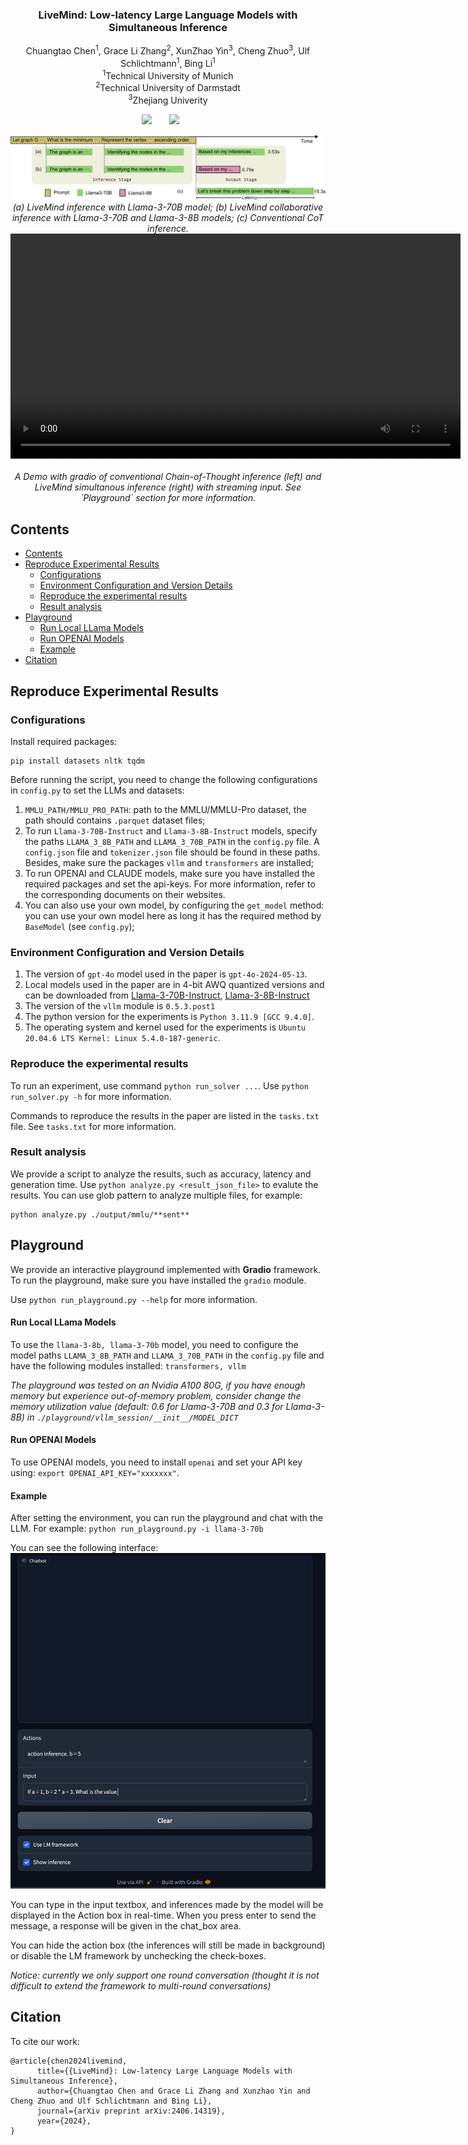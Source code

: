 <p align="center">
  <h3 align="center"><strong>LiveMind: Low-latency Large Language Models with Simultaneous Inference</strong></h3>

<p align="center">
    Chuangtao Chen<sup>1</sup>,
    Grace Li Zhang<sup>2</sup>,
    XunZhao Yin<sup>3</sup>,
    Cheng Zhuo<sup>3</sup>,
    Ulf Schlichtmann<sup>1</sup>,
    Bing Li<sup>1</sup><br>
    <sup>1</sup>Technical University of Munich<br>
    <sup>2</sup>Technical University of Darmstadt<br>
    <sup>3</sup>Zhejiang Univerity
</p>


<div align="center">

<a href='https://arxiv.org/abs/2406.14319'><img src='https://img.shields.io/badge/arXiv-2406.14319-b31b1b.svg'></a> &nbsp;&nbsp;&nbsp;&nbsp;&nbsp;
 <a href='https://github.com/ChuangtaoChen-TUM/LiveMind/blob/master/LICENSE'><img src='https://img.shields.io/badge/License-MIT-blue'></a> &nbsp;&nbsp;&nbsp;&nbsp;&nbsp;
</div>

<p align="center">
    <img src="./res/01_overview.png" alt width="700" >
    <em><br>(a) LiveMind inference with Llama-3-70B model; (b) LiveMind collaborative inference with Llama-3-70B and Llama-3-8B models; (c) Conventional CoT inference.</em>
    <video src="https://github.com/ChuangtaoChen-TUM/LiveMind/assets/12672821/5670677b-7030-4584-b65d-4ee702c2d021" width="720" controls></video><em><br>A Demo with gradio of conventional Chain-of-Thought inference (left) and LiveMind simultanous inference (right) with streaming input. See `Playground` section for more information. </em>
</p>

## Contents
- [Contents](#contents)
- [Reproduce Experimental Results](#reproduce-experimental-results)
  - [Configurations](#configurations)
  - [Environment Configuration and Version Details](#environment-configuration-and-version-details)
  - [Reproduce the experimental results](#reproduce-the-experimental-results)
  - [Result analysis](#result-analysis)
- [Playground](#playground)
    - [Run Local LLama Models](#run-local-llama-models)
    - [Run OPENAI Models](#run-openai-models)
    - [Example](#example)
- [Citation](#citation)
## Reproduce Experimental Results
### Configurations
Install required packages:
```
pip install datasets nltk tqdm
```
Before running the script, you need to change the following configurations in `config.py` to set the LLMs and datasets:
1. `MMLU_PATH/MMLU_PRO_PATH`: path to the MMLU/MMLU-Pro dataset, the path should contains `.parquet` dataset files; 
2. To run `Llama-3-70B-Instruct` and `Llama-3-8B-Instruct` models, specify the paths `LLAMA_3_8B_PATH` and `LLAMA_3_70B_PATH` in the `config.py` file. A `config.json` file and `tokenizer.json` file should be found in these paths. Besides, make sure the packages `vllm` and `transformers` are installed;
3. To run OPENAI and CLAUDE models, make sure you have installed the required packages and set the api-keys. For more information, refer to the corresponding documents on their websites.
4. You can also use your own model, by configuring the `get_model` method: you can use your own model here as long it has the required method by `BaseModel` (see `config.py`);

### Environment Configuration and Version Details
1. The version of `gpt-4o` model used in the paper is `gpt-4o-2024-05-13`.
2. Local models used in the paper are in 4-bit AWQ quantized versions and can be downloaded from [Llama-3-70B-Instruct](https://huggingface.co/casperhansen/llama-3-70b-instruct-awq/), [Llama-3-8B-Instruct](https://huggingface.co/casperhansen/llama-3-8b-instruct-awq/)
3. The version of the `vllm` module is `0.5.3.post1`
4. The python version for the experiments is `Python 3.11.9 [GCC 9.4.0]`.
5.  The operating system and kernel used for the experiments is `Ubuntu 20.04.6 LTS Kernel: Linux 5.4.0-187-generic`.

### Reproduce the experimental results
To run an experiment, use command `python run_solver ...`. Use `python run_solver.py -h` for more information.

Commands to reproduce the results in the paper are listed in the `tasks.txt` file. See `tasks.txt` for more information.

### Result analysis
We provide a script to analyze the results, such as accuracy, latency and generation time. Use `python analyze.py <result_json_file>` to evalute the results. You can use glob pattern to analyze multiple files, for example:

```
python analyze.py ./output/mmlu/**sent**
```

## Playground
We provide an interactive playground implemented with **Gradio** framework.
To run the playground, make sure you have installed the `gradio` module.

Use `python run_playground.py --help` for more information.

#### Run Local LLama Models
To use the `llama-3-8b, llama-3-70b` model, you need to configure the model paths `LLAMA_3_8B_PATH` and `LLAMA_3_70B_PATH` in the `config.py` file and have the following modules installed:
`transformers, vllm` 

*The playground was tested on an Nvidia A100 80G, if you have enough memory but experience out-of-memory problem, consider change the memory utilization value (default: 0.6 for Llama-3-70B and 0.3 for Llama-3-8B) in `./playground/vllm_session/__init__/MODEL_DICT`*


#### Run OPENAI Models
To use OPENAI models, you need to install `openai` and set your API key using:
`export OPENAI_API_KEY="xxxxxxx"`.

#### Example
After setting the environment, you can run the playground and chat with the LLM. For example: `python run_playground.py -i llama-3-70b`

You can see the following interface:
![alt text](/playground/example.png)

You can type in the input textbox, and inferences made by the model will be displayed in the Action box in real-time. When you press enter to send the message, a response will be given in the chat_box area.

You can hide the action box (the inferences will still be made in background) or disable the LM framework by unchecking the check-boxes.

*Notice: currently we only support one round conversation (thought it is not difficult to extend the framework to multi-round conversations)*

## Citation

To cite our work:
```
@article{chen2024livemind,
      title={{LiveMind}: Low-latency Large Language Models with Simultaneous Inference},
      author={Chuangtao Chen and Grace Li Zhang and Xunzhao Yin and Cheng Zhuo and Ulf Schlichtmann and Bing Li},
      journal={arXiv preprint arXiv:2406.14319},
      year={2024},
}
```
